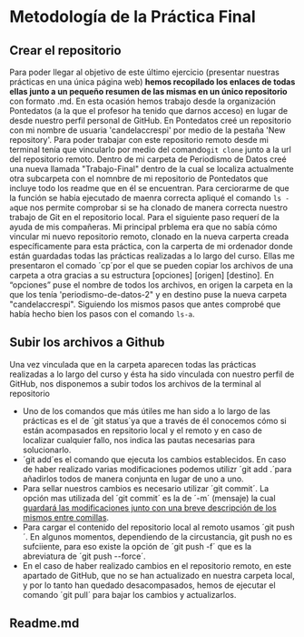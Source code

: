 # Metodología de la Práctica Final 
## Crear el repositorio 
Para poder llegar al objetivo de este último ejercicio (presentar nuestras prácticas en una única página web) **hemos recopilado los enlaces de todas ellas junto a un pequeño resumen de las mismas en un único repositorio** con formato .md. En esta ocasión hemos trabajo desde la organización Pontedatos (a la que el profesor ha tenido que darnos acceso) en lugar de desde nuestro perfil personal de GitHub. En Pontedatos creé un repositorio con mi nombre de usuaria 'candelaccrespi' por medio de la pestaña 'New repository'. 
Para poder trabajar con este repositorio remoto desde mi terminal tenía que vincularlo por medio del comando`git clone` junto a la url del repositorio remoto. Dentro de mi carpeta de Periodismo de Datos creé una nueva llamada "Trabajo-Final" dentro de la cual se localiza actualmente otra subcarpeta con el nomnbre de mi repositorio de Pontedatos que incluye todo los readme que en él se encuentran. Para cerciorarme de que la función se había ejecutado de maenra correcta apliqué el comando `ls -a`que nos permite comprobar si se ha clonado de manera correcta nuestro trabajo de Git en el repositorio local. 
Para el siguiente paso requerí de la ayuda de mis compañeras. Mi principal prblema era que no sabía cómo vincular mi nuevo repositorio remoto, clonado en la nueva carperta creada específicamente para esta práctica, con la carperta de mi ordenador donde están guardadas todas las prácticas realizadas a lo largo del curso. Ellas me presentaron el comado ´cp´por el que se pueden copiar los archivos de una carpeta a otra gracias a su estructura [opciones] [origen] [destino]. En “opciones” puse el nombre de todos los archivos, en  origen la carpeta en la que los tenía 'periodismo-de-datos-2" y en destino puse la nueva carpeta "candelaccrespi". Siguiendo los mismos pasos que antes comprobé que había hecho bien los pasos con el comando `ls-a`. 
## Subir los archivos a Github 
Una vez vinculada que en la carpeta aparecen todas las prácticas realizadas a lo largo del curso y ésta ha sido vinculada con nuestro perfil de GitHub, nos disponemos a subir todos los archivos de la terminal al repositorio
- Uno de los comandos que más útiles me han sido a lo largo de las prácticas es el de ´git status´ya que a través de él conocemos cómo si están acompasados en repsitorio local y el remoto y en caso de localizar cualquier fallo, nos indica las pautas necesarias para solucionarlo. 
- ´git add´es el comando que ejecuta los cambios establecidos. En caso de haber realizado varias modificaciones podemos utilizr ´git add .´para añadirlos todos de manera conjunta en lugar de uno a uno. 
- Para sellar nuestros cambios es necesario utilizar ´git commit´. La opción mas utilizada del ´git commit´ es la de ´-m´ (mensaje) la cual [guardará las modificaciones junto con una breve descripción de los mismos entre comillas](https://www.freecodecamp.org/espanol/news/el-comando-git-commit-explicado/). 
- Para cargar el contenido del repositorio local al remoto usamos ´git push´. En algunos momentos, dependiendo de la circustancia, git push no es sufciiente, para eso existe la opción de ´git push -f´ que es la abreviatura de ´git push --force´. 
- En el caso de haber realizado cambios en el repositorio remoto, en este apartado de GitHub, que no se han actualizado en nuestra carpeta local, y por lo tanto han quedado desacompasados, hemos de ejecutar el comando ´git pull´ para bajar los cambios y actualizarlos. 
## Readme.md
